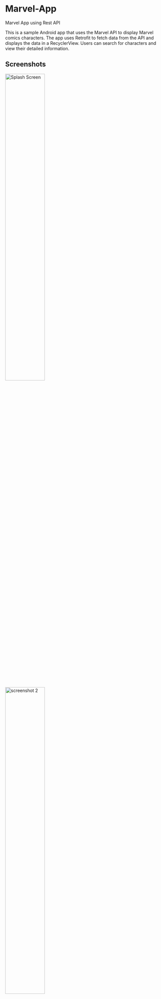 # Marvel-App
Marvel App using Rest API
<p>This is a sample Android app that uses the Marvel API to display Marvel comics characters. The app uses Retrofit to fetch data from the API and displays the data in a RecyclerView. Users can search for characters and view their detailed information.</p>

<h2>Screenshots</h2>

<img src="https://github.com/KhubaibKhan4/Marvel-App/blob/master/Screenshot_20230421_024435.png" alt="Splash Screen" width="50%" height="50%">
<img src="https://github.com/KhubaibKhan4/Marvel-App/blob/master/Screenshot_20230421_024444.png" alt="screenshot 2" width="50%" height="50%">
<img src="https://github.com/KhubaibKhan4/Marvel-App/blob/master/Screenshot_20230421_024452.png" alt="screenshot 3" width="50%" height="50%">
<img src="https://github.com/KhubaibKhan4/Marvel-App/blob/master/Screenshot_20230421_024502.png" alt="screenshot 4" width="50%" height="50%">
<img src="https://github.com/KhubaibKhan4/Marvel-App/blob/master/Screenshot_20230421_024513.png" alt="Search" width="50%" height="50%">
<img src="https://github.com/KhubaibKhan4/Marvel-App/blob/master/Screenshot_20230421_030253.png" alt="Search" width="50%" height="50%">

<h2>Features</h2>
<ul>
	<li>Displays a list of Marvel comics characters</li>
	<li>Users can search for characters by name</li>
	<li>Users can view detailed information about each character</li>
</ul>

<h2>API Key</h2>

<p>To use this app, you will need to obtain a Marvel API key from the <a href="https://developer.marvel.com/">Marvel Developer Portal</a>. Once you have your key, add it to the <code>gradle.properties</code> file in the project root directory as follows:</p>

<pre><code>MARVEL_API_KEY="https://simplifiedcoding.net/demos/marvel/"</code></pre>

<h2>Libraries</h2>

<p>This app uses the following libraries:</p>

<ul>
	<li>Retrofit: for network requests</li>
	<li>Gson: for JSON parsing</li>
	<li>Picasso: for image loading</li>
	<li>RecyclerView: for displaying the list of characters</li>
</ul>

<h2>License</h2>

<p>This project is licensed under the MIT License - see the <a href="LICENSE">LICENSE</a> file for details.</p>

